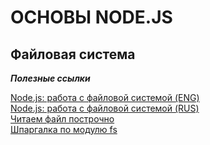 # ОСНОВЫ NODE.JS

## Файловая система

***Полезные ссылки***

[Node.js: работа с файловой системой (ENG)](https://2ality.com/2022/06/nodejs-file-system.html)<br>
[Node.js: работа с файловой системой (RUS)](https://habr.com/ru/companies/timeweb/articles/678792/)<br>
[Читаем файл построчно](https://nodejs.guide/read-file/)<br>
[Шпаргалка по модулю fs](https://my-js.org/docs/cheatsheet/fs/)<br>